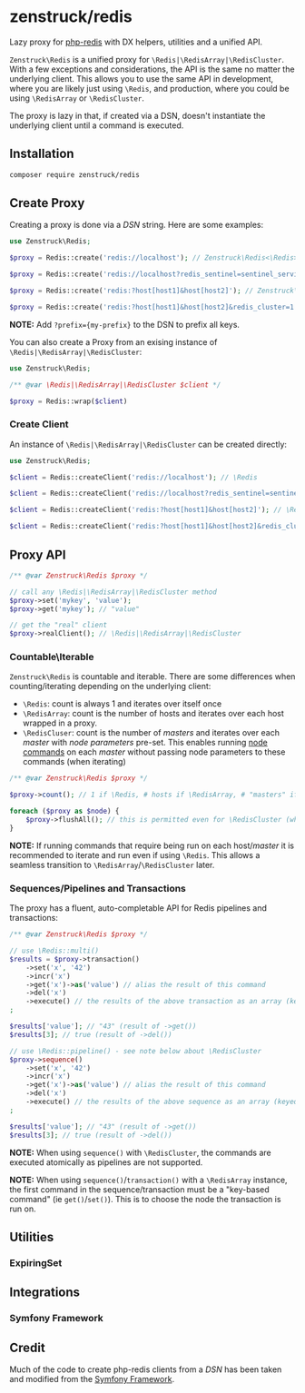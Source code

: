 # zenstruck/redis

Lazy proxy for [php-redis](https://github.com/phpredis/phpredis) with DX helpers,
utilities and a unified API.

`Zenstruck\Redis` is a unified proxy for `\Redis|\RedisArray|\RedisCluster`. With
a few exceptions and considerations, the API is the same no matter the underlying
client. This allows you to use the same API in development, where you are likely
just using `\Redis`, and production, where you could be using `\RedisArray` or
`\RedisCluster`.

The proxy is lazy in that, if created via a DSN, doesn't instantiate the underlying
client until a command is executed.

## Installation

```bash
composer require zenstruck/redis
```

## Create Proxy

Creating a proxy is done via a _DSN_ string. Here are some examples:

```php
use Zenstruck\Redis;

$proxy = Redis::create('redis://localhost'); // Zenstruck\Redis<\Redis>

$proxy = Redis::create('redis://localhost?redis_sentinel=sentinel_service'); // Zenstruck\Redis<\Redis> (using Redis Sentinel)

$proxy = Redis::create('redis:?host[host1]&host[host2]'); // Zenstruck\Redis<\RedisArray>

$proxy = Redis::create('redis:?host[host1]&host[host2]&redis_cluster=1'); // Zenstruck\Redis<\RedisCluster>
```

**NOTE:** Add `?prefix={my-prefix}` to the DSN to prefix all keys.

You can also create a Proxy from an exising instance of `\Redis|\RedisArray|\RedisCluster`:

```php
use Zenstruck\Redis;

/** @var \Redis|\RedisArray|\RedisCluster $client */

$proxy = Redis::wrap($client)
```

### Create Client

An instance of `\Redis|\RedisArray|\RedisCluster` can be created directly:

```php
use Zenstruck\Redis;

$client = Redis::createClient('redis://localhost'); // \Redis

$client = Redis::createClient('redis://localhost?redis_sentinel=sentinel_service'); // \Redis (using Redis Sentinel)

$client = Redis::createClient('redis:?host[host1]&host[host2]'); // \RedisArray

$client = Redis::createClient('redis:?host[host1]&host[host2]&redis_cluster=1'); // \RedisCluster
```

## Proxy API

```php
/** @var Zenstruck\Redis $proxy */

// call any \Redis|\RedisArray|\RedisCluster method
$proxy->set('mykey', 'value');
$proxy->get('mykey'); // "value"

// get the "real" client
$proxy->realClient(); // \Redis|\RedisArray|\RedisCluster
```

### Countable\Iterable

`Zenstruck\Redis` is countable and iterable. There are some differences when
counting/iterating depending on the underlying client:

- `\Redis`: count is always 1 and iterates over itself once
- `\RedisArray`: count is the number of hosts and iterates over each host wrapped
  in a proxy.
- `\RedisCluser`: count is the number of _masters_ and iterates over each _master_
  with _node parameters_ pre-set. This enables running [node commands](https://github.com/phpredis/phpredis/blob/develop/cluster.markdown#directed-node-commands)
  on each _master_ without passing node parameters to these commands (when iterating)

```php
/** @var Zenstruck\Redis $proxy */

$proxy->count(); // 1 if \Redis, # hosts if \RedisArray, # "masters" if \RedisCluster

foreach ($proxy as $node) {
    $proxy->flushAll(); // this is permitted even for \RedisCluster (which typically requires a $nodeParams argument)
}
```

**NOTE:** If running commands that require being run on each host/_master_ it is recommended
to iterate and run even if using `\Redis`. This allows a seamless transition to
`\RedisArray`/`\RedisCluster` later.

### Sequences/Pipelines and Transactions

The proxy has a fluent, auto-completable API for Redis pipelines and transactions:

```php
/** @var Zenstruck\Redis $proxy */

// use \Redis::multi()
$results = $proxy->transaction()
    ->set('x', '42')
    ->incr('x')
    ->get('x')->as('value') // alias the result of this command
    ->del('x')
    ->execute() // the results of the above transaction as an array (keyed by index of command or alias if set)
;

$results['value']; // "43" (result of ->get())
$results[3]; // true (result of ->del())

// use \Redis::pipeline() - see note below about \RedisCluster
$proxy->sequence()
    ->set('x', '42')
    ->incr('x')
    ->get('x')->as('value') // alias the result of this command
    ->del('x')
    ->execute() // the results of the above sequence as an array (keyed by index of command of alias if set)
;

$results['value']; // "43" (result of ->get())
$results[3]; // true (result of ->del())
```

**NOTE:** When using `sequence()` with `\RedisCluster`, the commands are executed
atomically as pipelines are not supported.

**NOTE:** When using `sequence()`/`transaction()` with a `\RedisArray` instance, the
first command in the sequence/transaction must be a "key-based command"
(ie `get()`/`set()`). This is to choose the node the transaction is run on.

## Utilities

### ExpiringSet

## Integrations

### Symfony Framework

## Credit

Much of the code to create php-redis clients from a _DSN_ has been taken and modified
from the [Symfony Framework](https://github.com/symfony/symfony/blob/8e8207bb72d7f2cb8be355994ad2fcfa97c00f74/src/Symfony/Component/Cache/Traits/RedisTrait.php).
